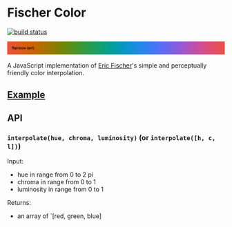 # Fischer Color

[![build status](https://secure.travis-ci.org/mapbox/fischer-color.png)](http://travis-ci.org/mapbox/fischer-color)

![](example.png)

A JavaScript implementation of [Eric Fischer](https://github.com/ericfischer)'s
simple and perceptually friendly color interpolation.

## [Example](http://requirebin.com/?gist=236aaf7b579e3ecbf961)

## API

### `interpolate(hue, chroma, luminosity)` (or `interpolate([h, c, l])`)

Input:

* hue in range from 0 to 2 pi
* chroma in range from 0 to 1
* luminosity in range from 0 to 1

Returns:

* an array of `[red, green, blue]
